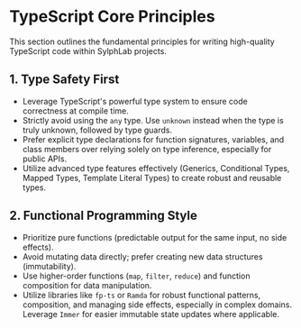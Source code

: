 # TypeScript Core Principles

This section outlines the fundamental principles for writing high-quality TypeScript code within SylphLab projects.

## 1. Type Safety First

- Leverage TypeScript's powerful type system to ensure code correctness at compile time.
- Strictly avoid using the `any` type. Use `unknown` instead when the type is truly unknown, followed by type guards.
- Prefer explicit type declarations for function signatures, variables, and class members over relying solely on type inference, especially for public APIs.
- Utilize advanced type features effectively (Generics, Conditional Types, Mapped Types, Template Literal Types) to create robust and reusable types.

## 2. Functional Programming Style

- Prioritize pure functions (predictable output for the same input, no side effects).
- Avoid mutating data directly; prefer creating new data structures (immutability).
- Use higher-order functions (`map`, `filter`, `reduce`) and function composition for data manipulation.
- Utilize libraries like `fp-ts` or `Ramda` for robust functional patterns, composition, and managing side effects, especially in complex domains. Leverage `Immer` for easier immutable state updates where applicable.
